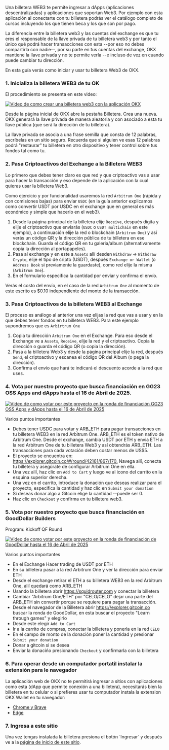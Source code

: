 Una billetera WEB3 te permite ingresar a dApps (aplicaciones
descentralizadas) y aplicaciones que soportan Web3. 
Por ejemplo con esta aplicación al conectarte con tu billetera
podrás ver el catálogo completo de cursos incluyendo los que tienen
beca y los que son por pago.

La diferencia entre la billetera web3 y las cuentas del exchange es que tu
eres el responsable de la llave privada de tu billetera web3 y por tanto
el único qué podrá hacer transacciones con esta --por eso
no debes compartirla con nadie--, por su parte
en tus cuentas del exchange, OKX mantiene la llave privada y no
te permite verla --e incluso de vez en cuando puede cambiar 
tu dirección.

En esta guía verás como iniciar y usar tu billetera Web3 de OKX.

### 1. Inicializa la billetera WEB3 de tu OK

El procedimiento se presenta en este video:

[![Video de como crear una billetera web3 con la aplicación OKX](https://img.youtube.com/vi/wkxmk0xyxwc/0.jpg)](https://www.youtube.com/embed/wkxmk0xyxwc)


Desde la página inicial de OKX abre la pestaña Billetera. Crea una nueva.
OKX generará la llave privada de manera aleatoria y con asociado a esta
tu llave pública (que será la dirección de tu billetera).

La llave privada se asocia a una frase semilla que consta de 12 palabras, 
escríbelas en un sitio seguro. Recuerda que si alguien ve esas 12 palabras 
podrá "restaurar" tu billetera en otro dispositivo y tener control sobre 
tus fondos tal como tu.

### 2. Pasa Criptoactivos del Exchange a la Billetera WEB3

Lo primero que debes tener claro es que red y que criptoactivo vas a 
usar para hacer la transacción y eso depende de la aplicación con la 
cual quieras usar la billetera Web3.

Como ejercicio y por funcionalidad usaremos la red `Arbitrum One` (rápida
y con comisiones bajas) para enviar `USDC` (en la guía anterior
explicamos como convertir USDT por USDC en el exchange que en 
general es más económico y simple que hacerlo en el web3).

1. Desde la página principal de la billetera elije `Receive`,
   después digita y elije el criptoactivo que enviarás (`USDC` o 
   `USDT multichain` en este ejemplo), a continuación elije la
   red o blockchain (`Arbitrum One`) y así verás un código QR 
   y la dirección pública de tu billetera en ese blockchain. Guarda el
   código QR en tu galeria/album (alternativamente copia la dirección al 
   portapapeles).
2. Pasa al exchange y en este a `Assets` allí desden 
   `Withdraw` -> `Withdraw Crypto`, elije el tipo de 
   cripto (USDT), después  `Exchange or Wallet` (o `Address Book` si 
   previamente la guardaste), como red elije la misma (`Arbitrum One`).
3. En el formulario especifica la cantidad por enviar y confirma el envío.

Verás el costo del envío, en el caso de la red `Arbitrum One` al momento de
este escrito es $0.10 independiente del monto de la transacción.


### 3. Pasa Criptoactivos de la billetera WEB3 al Exchange

El proceso es análogo al anterior una vez elijas la red que vas a usar 
y en la que debes tener fondos en tu billetera WEB3. 
Para este ejemplo supondremos que es `Arbirtrum One`

1. Copia tu dirección `Arbitrum One` en el Exchange. Para eso desde el 
   Exchange ve a `Assets`, `Receive`, elije la red y el criptoactivo.
   Copia la dirección o guarda el código QR (o copia la dirección).
2. Pasa a la billetera Web3 y desde la página principal elije la red, después
   `Send`, el criptoactivo y escanea el código QR del Album (o pega 
   la dirección).
3. Confirma el envío que hará te indicará el descuento acorde a la red
   que uses.

<a id="s4"></a>
### 4. Vota por nuestro proyecto que busca financiación en GG23 OSS Apps and dApps hasta el 16 de Abril de 2025.


[![Video de como votar por este proyecto en la ronda de financiación GG23 OSS Apps y dApps hasta el 16 de Abril de 2025](https://img.youtube.com/vi/Qk4S9XJJczQ/0.jpg)](https://www.youtube.com/embed/Qk4S9XJJczQ)

Varios puntos importantes

* Debes tener USDC para votar y ARB_ETH para pagar transacciones en tu 
  billetera WEB3 en la red Arbitrum One. 
  ARB_ETH es el token nativo de Arbitrum One. Desde el exchange, cambia
  USDT por ETH y envia ETH a la red Arbitrum One de tu billetera Web3
  y así obtendrás ARB_ETH.  Las transacciones para cada votación deben 
  costar menos de US$5.
* El proyecto se encuentra en: 
  <https://explorer.gitcoin.co/#/round/42161/867/170.> Navega allí, 
  conecta tu billetera y asegúrate de configurar Arbitrum One en ella.
* Una vez allí, haz clic en `Add to Cart` y luego ve al icono del carrito 
  en la esquina superior derecha.
* Una vez en el carrito, introduce la donación que deseas realizar para el
  proyecto, especifica la cantidad y haz clic en `Submit your donation`
* Si deseas donar algo a Gitcoin elige la cantidad --puede ser 0.
* Haz clic en `Checkout` y confirma en tu billetera web3.


### 5. Vota por nuestro proyecto que busca financiación en GoodDollar Builders
Program: Kickoff QF Round

[![Video de como votar por este proyecto en la ronda de financiación de GoodDollar hasta el 16 de Abril de 2025](https://img.youtube.com/vi/b8Cevfs8Bm0/0.jpg)](https://www.youtube.com/embed/b8Cevfs8Bm0)

Varios puntos importantes

* En el Exchange Hacer trading de USDT por ETH
* En su billetera pasar a la red Arbitrum One y ver la dirección para enviar
  ETH
* Desde el exchange retirar el ETH a su billetera WEB3 en la red Arbitrum One,
  allí quedará como ARB_ETH
* Usando la billetera abrir https://squidrouter.com y conectar la billetera
* Cambiar "Arbitrum One/ETH" por "CELO/CELO"  dejar una parte del ARB_ETH sin
  convertir porque se requiere para pagar la transacción.
* Desde el navegador de la Billetera abrir https://explorer.gitcoin.co 
  buscar la ronda de GoodDollar, en esta buscar el proyecto 
  "Learn through games" y elegirlo
* Desde este elegir `Add to Cart`
* Ir a la carrito de compras, conectar la billetera y ponerla en la red `CELO`
* En el campo de monto de la donación poner la cantidad y presionar 
  `Submit your donation`
* Donar a gitcoin si se desea
* Enviar la donacińo presionando `Checkout` y confirmarla con la billetera



### 6. Para operar desde un computador portatil instalar la extensión para le navegador

La aplicación web de OKX no te permitirá ingresar a sitios con aplicaciones 
como esta (dApp que permite conexión a una billetera),
necesitarás bien la billetera en tu celular o si prefieres usar tu computador
instala la extension OKX Wallet en tu navegador:

* [Chrome y Brave](https://chrome.google.com/webstore/detail/okx-wallet/mcohilncbfahbmgdjkbpemcciiolgcge)
* [Edge](https://microsoftedge.microsoft.com/addons/detail/okx-wallet/pbpjkcldjiffchgbbndmhojiacbgflha)

### 7. Ingresa a este sitio

Una vez tengas instalada la billetera presiona el botón \`Ingresar\` y después
ve a la [página de inicio de este sitio](/).
